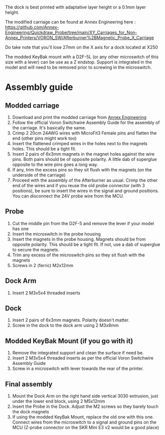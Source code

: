 The dock is best printed with adaptative layer height or a 0.1mm layer height.

The modified carriage can be found at Annex Engineering here : https://github.com/Annex-Engineering/Quickdraw_Probe/tree/main/XY_Carriages_for_Non-Annex_Printers/VORON_SW/Afterburner%2BMagnetic_Probe_X_Carriage

Do take note that you'll lose 27mm on the X axis for a dock located at X250

The modded KeyBak mount with a D2F-5L (or any other microswitch of this size with a lever) can be use as a Z endstop. Support is integrated in the model and will need to be removed prior to screwing in the microswitch.

# Assembly guide

## Modded carriage
1. Download and print the modded carriage from [Annex Engineering](https://github.com/Annex-Engineering/Quickdraw_Probe/tree/main/XY_Carriages_for_Non-Annex_Printers/VORON_SW/Afterburner%2BMagnetic_Probe_X_Carriage/STLs)
2. Follow the official Voron Switchwire Assembly Guide for the assembly of the carriage. It's basically the same.
3. Crimp 2 20cm 24AWG wires with MicroFit3 Female pins and flatten the end (other pins might work too)
4. Insert the flattened crimped wires in the holes next to the magnets holes. This should be a tight fit.
5. Insert 2 pairs of 6x3mm magnets in the magnet holes against the wire pins. Both pairs should be of opposite polarity. A little dab of superglue opposite to the wire pins goes a long way.
6. If any, trim the excess pins so they sit flush with the magnets (on the underside of the carriage)
7. Proceed with the assembly of the Afterburner as usual. Crimp the other end of the wires and if you reuse the old probe connector (with 3 positions), be sure to insert the wires in the signal and ground positions. You can disconnect the 24V probe wire from the MCU.

## Probe
1. Cut the middle pin from the D2F-5 and remove the lever if your model has one
2. Insert the microswitch in the probe housing
3. Insert the magnets in the probe housing. Magnets should be from opposite polarity. This should be a tight fit. If not, use a dab of superglue to secure the magnets.
4. Trim any excess of the microswitch pins so they sit flush with the magnets
5. Screws in 2 (ferric) M2x12mm

## Dock Arm
1. Insert 2 M3x5x4 threaded inserts

## Dock
1. Insert 2 pairs of 6x3mm magnets. Polarity doesn't matter.
2. Screw in the dock to the dock arm using 2 M3x8mm

## Modded KeyBak Mount (if you go with it)
1. Remove the integrated support and clean the surface if need be.
2. Insert 2 M3x5x4 threaded inserts as per the official Voron Switchwire Assembly Guide
3. Screw in a microswitch with lever towards the rear of the printer.

## Final assembly
1. Mount the Dock Arm on the right hand side vertical 3030 extrusion, just under the lower end block, using 2 M5x12mm
2. Insert the Probe in the Dock. Adjust the M2 screws so they barely touch the dock magnets
3. If using the modded KeyBak Mount, replace the old one with this one. Connect wires from the microswitch to a signal and ground pins on the MCU (Z-probe connector on the SKR Mini E3 v2 would be a good place)
